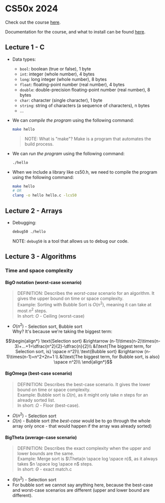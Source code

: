 
# CS50x 2024

Check out the course [here](https://cs50.harvard.edu/x/2024/).

Documentation for the course, and what to install can be found [here](https://cs50.readthedocs.io/).

## Lecture 1 - C
- Data types:
  - `bool`: boolean (true or false), 1 byte
  - `int`: integer (whole number), 4 bytes
  - `long`: long integer (whole number), 8 bytes
  - `float`: floating-point number (real number), 4 bytes
  - `double`: double-precision floating-point number (real number), 8 bytes
  - `char`: character (single character), 1 byte
  - `string`: string of characters (a sequence of characters), n bytes
  - ...
- We can *compile the program* using the following command:
    ```bash
    make hello
    ```

    > NOTE: What is "make"? Make is a program that automates the build process.

- We can *run the program* using the following command:
    ```bash
    ./hello
    ```

- When we include a library like cs50.h, we need to compile the program using the following command:
    ```bash
    make hello
    # OR
    clang -o hello hello.c -lcs50
    ```

## Lecture 2 - Arrays
- Debugging:
  ```bash
  debug50 ./hello
  ```
  NOTE: `debug50` is a tool that allows us to debug our code.

## Lecture 3 - Algorithms
### Time and space complexity
#### BigO notation (worst-case scenario)
  > DEFINITION: Describes the _worst-case_ scenario for an algorithm. It gives the upper bound on time or space complexity. \
  > Example: Sorting with Bubble Sort is $O(n^2)$, meaning it can take at most $n^2$  steps. \
  > In short: $O$ - Ceiling (worst-case)
  - $O(n^2)$ - Selection sort, Bubble sort \
    Why? It's because we're taking the biggest term:
```math
\begin{align*}
\text{Selection sort} &\rightarrow (n-1)\times(n-2)\times(n-3)+...+1=\dfrac{n^2}{2}-\dfrac{n}{2}\\
&(\text{The biggest term, for Selection sort, is} \space n^2)\\
\text{Bubble sort} &\rightarrow (n-1)\times(n-1)=n^2+2n+1 \\
&(\text{The biggest term, for Bubble sort, is also} \space n^2)\\
\end{align*}
```
#### BigOmega (best-case scenario)
  > DEFINITION: Describes the best-case scenario. It gives the lower bound on time or space complexity. \
  > Example: Bubble sort is $\Omega(n)$, as it might only take $n$ steps for an already sorted list. \
  > In short: $\Omega$ - Floor (best-case).
  - $\Omega(n^2)$ - Selection sort
  - $\Omega(n)$ - Bubble sort (the _best-case_ would be to go through the whole array only once - that would happen if the array was already sorted)
#### BigTheta (average-case scenario)
  > DEFINITION: Describes the exact complexity when the upper and lower bounds are the same. \
  > Example: Merge sort is $\Theta(n \space log \space n)$, as it always takes $n \space log \space n$ steps. \
  > In short: $\Theta$ - exact match.c
  - $\Theta(n^2)$ - Selection sort
  - For bubble sort we cannot say anything here, because the best-case and worst-case scenarios are different (upper and lower bound are different).
